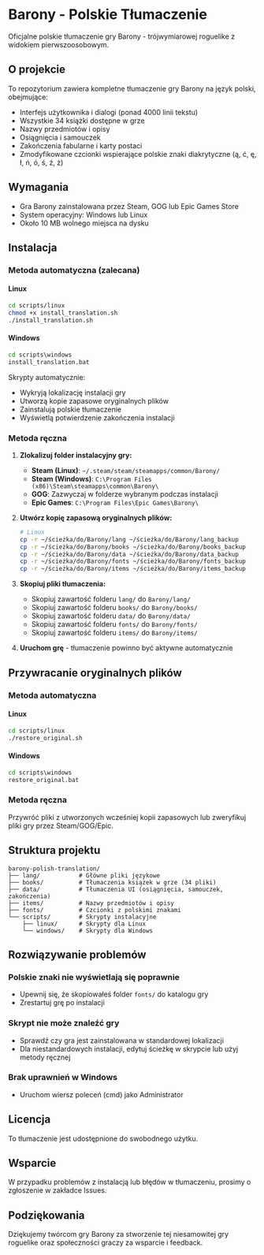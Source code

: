 # Barony - Polskie Tłumaczenie

Oficjalne polskie tłumaczenie gry Barony - trójwymiarowej roguelike z widokiem pierwszoosobowym.

## O projekcie

To repozytorium zawiera kompletne tłumaczenie gry Barony na język polski, obejmujące:
- Interfejs użytkownika i dialogi (ponad 4000 linii tekstu)
- Wszystkie 34 książki dostępne w grze
- Nazwy przedmiotów i opisy
- Osiągnięcia i samouczek
- Zakończenia fabularne i karty postaci
- Zmodyfikowane czcionki wspierające polskie znaki diakrytyczne (ą, ć, ę, ł, ń, ó, ś, ź, ż)

## Wymagania

- Gra Barony zainstalowana przez Steam, GOG lub Epic Games Store
- System operacyjny: Windows lub Linux
- Około 10 MB wolnego miejsca na dysku

## Instalacja

### Metoda automatyczna (zalecana)

#### Linux
```bash
cd scripts/linux
chmod +x install_translation.sh
./install_translation.sh
```

#### Windows
```cmd
cd scripts\windows
install_translation.bat
```

Skrypty automatycznie:
- Wykryją lokalizację instalacji gry
- Utworzą kopie zapasowe oryginalnych plików
- Zainstalują polskie tłumaczenie
- Wyświetlą potwierdzenie zakończenia instalacji

### Metoda ręczna

1. **Zlokalizuj folder instalacyjny gry:**
   - **Steam (Linux)**: `~/.steam/steam/steamapps/common/Barony/`
   - **Steam (Windows)**: `C:\Program Files (x86)\Steam\steamapps\common\Barony\`
   - **GOG**: Zazwyczaj w folderze wybranym podczas instalacji
   - **Epic Games**: `C:\Program Files\Epic Games\Barony\`

2. **Utwórz kopię zapasową oryginalnych plików:**
   ```bash
   # Linux
   cp -r ~/ścieżka/do/Barony/lang ~/ścieżka/do/Barony/lang_backup
   cp -r ~/ścieżka/do/Barony/books ~/ścieżka/do/Barony/books_backup
   cp -r ~/ścieżka/do/Barony/data ~/ścieżka/do/Barony/data_backup
   cp -r ~/ścieżka/do/Barony/fonts ~/ścieżka/do/Barony/fonts_backup
   cp -r ~/ścieżka/do/Barony/items ~/ścieżka/do/Barony/items_backup
   ```

3. **Skopiuj pliki tłumaczenia:**
   - Skopiuj zawartość folderu `lang/` do `Barony/lang/`
   - Skopiuj zawartość folderu `books/` do `Barony/books/`
   - Skopiuj zawartość folderu `data/` do `Barony/data/`
   - Skopiuj zawartość folderu `fonts/` do `Barony/fonts/`
   - Skopiuj zawartość folderu `items/` do `Barony/items/`

4. **Uruchom grę** - tłumaczenie powinno być aktywne automatycznie

## Przywracanie oryginalnych plików

### Metoda automatyczna

#### Linux
```bash
cd scripts/linux
./restore_original.sh
```

#### Windows
```cmd
cd scripts\windows
restore_original.bat
```

### Metoda ręczna

Przywróć pliki z utworzonych wcześniej kopii zapasowych lub zweryfikuj pliki gry przez Steam/GOG/Epic.

## Struktura projektu

```
barony-polish-translation/
├── lang/           # Główne pliki językowe
├── books/          # Tłumaczenia książek w grze (34 pliki)
├── data/           # Tłumaczenia UI (osiągnięcia, samouczek, zakończenia)
├── items/          # Nazwy przedmiotów i opisy
├── fonts/          # Czcionki z polskimi znakami
└── scripts/        # Skrypty instalacyjne
    ├── linux/      # Skrypty dla Linux
    └── windows/    # Skrypty dla Windows
```

## Rozwiązywanie problemów

### Polskie znaki nie wyświetlają się poprawnie
- Upewnij się, że skopiowałeś folder `fonts/` do katalogu gry
- Zrestartuj grę po instalacji

### Skrypt nie może znaleźć gry
- Sprawdź czy gra jest zainstalowana w standardowej lokalizacji
- Dla niestandardowych instalacji, edytuj ścieżkę w skrypcie lub użyj metody ręcznej

### Brak uprawnień w Windows
- Uruchom wiersz poleceń (cmd) jako Administrator

## Licencja

To tłumaczenie jest udostępnione do swobodnego użytku.

## Wsparcie

W przypadku problemów z instalacją lub błędów w tłumaczeniu, prosimy o zgłoszenie w zakładce Issues.

## Podziękowania

Dziękujemy twórcom gry Barony za stworzenie tej niesamowitej gry roguelike oraz społeczności graczy za wsparcie i feedback.